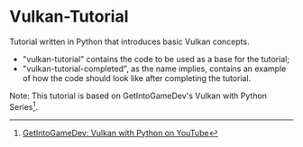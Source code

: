 # Vulkan-Tutorial<br>
Tutorial written in Python that introduces basic Vulkan concepts.<br>
- "vulkan-tutorial" contains the code to be used as a base for the tutorial;<br>
- "vulkan-tutorial-completed", as the name implies, contains an example of how the code should look like after completing the tutorial.<br>

Note: This tutorial is based on GetIntoGameDev's Vulkan with Python Series[^1].
[^1]:[GetIntoGameDev: Vulkan with Python on YouTube](https://www.youtube.com/playlist?list=PLn3eTxaOtL2M4qgHpHuxY821C_oX0GvM7)
